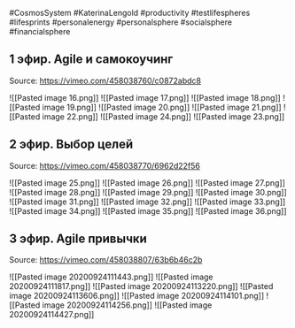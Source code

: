 #CosmosSystem #KaterinaLengold #productivity #testlifespheres #lifesprints #personalenergy #personalsphere #socialsphere #financialsphere

## 1 эфир. Agile и самокоучинг
Source: https://vimeo.com/458038760/c0872abdc8

![[Pasted image 16.png]]
![[Pasted image 17.png]]
![[Pasted image 18.png]]
![[Pasted image 19.png]]
![[Pasted image 20.png]]
![[Pasted image 21.png]]
![[Pasted image 22.png]]
![[Pasted image 24.png]]
![[Pasted image 23.png]]

## 2 эфир. Выбор целей
Source: https://vimeo.com/458038770/6962d22f56

![[Pasted image 25.png]]
![[Pasted image 26.png]]
![[Pasted image 27.png]]
![[Pasted image 28.png]]
![[Pasted image 29.png]]
![[Pasted image 30.png]]
![[Pasted image 31.png]]
![[Pasted image 32.png]]
![[Pasted image 33.png]]
![[Pasted image 34.png]]
![[Pasted image 35.png]]
![[Pasted image 36.png]]

## 3 эфир. Agile привычки

Source: https://vimeo.com/458038807/63b6b46c2b

![[Pasted image 20200924111443.png]]
![[Pasted image 20200924111817.png]]
![[Pasted image 20200924113220.png]]
![[Pasted image 20200924113606.png]]
![[Pasted image 20200924114101.png]]
![[Pasted image 20200924114256.png]]
![[Pasted image 20200924114427.png]]











